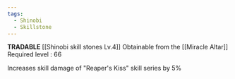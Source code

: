 ```yaml
---
tags:
  - Shinobi
  - Skillstone
---
```

**TRADABLE**
[[Shinobi skill stones Lv.4]]
Obtainable from the [[Miracle Altar]]
Required level : 66

Increases skill damage of "Reaper's Kiss" skill series by 5%